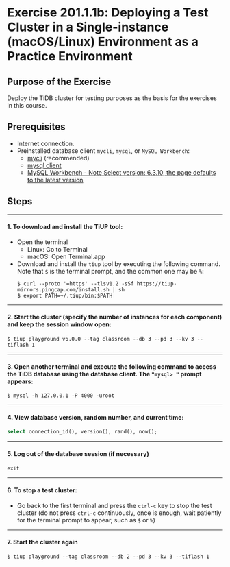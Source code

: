 # Exercise 201.1.1b: Deploying a Test Cluster in a Single-instance (macOS/Linux) Environment as a Practice Environment

## Purpose of the Exercise
Deploy the TiDB cluster for testing purposes as the basis for the exercises in this course.

## Prerequisites
+ Internet connection.
+ Preinstalled database client `mycli`, `mysql`, or `MySQL Workbench`:
  + [mycli](https://www.mycli.net/) (recommended)
  + [mysql client](https://cn.bing.com/search?q=MacOS+mysql+client+%E5%AE%89%E8%A3%85)
  + [MySQL Workbench - Note Select version: 6.3.10, the page defaults to the latest version](https://downloads.mysql.com/archives/workbench/)

## Steps

-----------------------------------------------
#### 1. To download and install the TiUP tool:
+ Open the terminal
  + Linux: Go to Terminal
  + macOS: Open Terminal.app
+ Download and install the `tiup` tool by executing the following command. Note that `$` is the terminal prompt, and the common one may be `%`:
  ```
  $ curl --proto '=https' --tlsv1.2 -sSf https://tiup-mirrors.pingcap.com/install.sh | sh
  $ export PATH=~/.tiup/bin:$PATH
  ```

-----------------------------------------------
#### 2. Start the cluster (specify the number of instances for each component) and keep the session window open:
```
$ tiup playground v6.0.0 --tag classroom --db 3 --pd 3 --kv 3 --tiflash 1
```

-----------------------------------------------
#### 3. Open another terminal and execute the following command to access the TiDB database using the database client. The `"mysql> "` prompt appears:
```
$ mysql -h 127.0.0.1 -P 4000 -uroot
```

-----------------------------------------------
#### 4. View database version, random number, and current time:
```sql
select connection_id(), version(), rand(), now();
```

-----------------------------------------------
#### 5. Log out of the database session (if necessary)
```sql
exit
```

-----------------------------------------------
#### 6. To stop a test cluster:
+ Go back to the first terminal and press the `ctrl-c` key to stop the test cluster (do not press `ctrl-c` continuously, once is enough, wait patiently for the terminal prompt to appear, such as `$` or `%`)

-----------------------------------------------
#### 7. Start the cluster again
```
$ tiup playground --tag classroom --db 2 --pd 3 --kv 3 --tiflash 1
```
